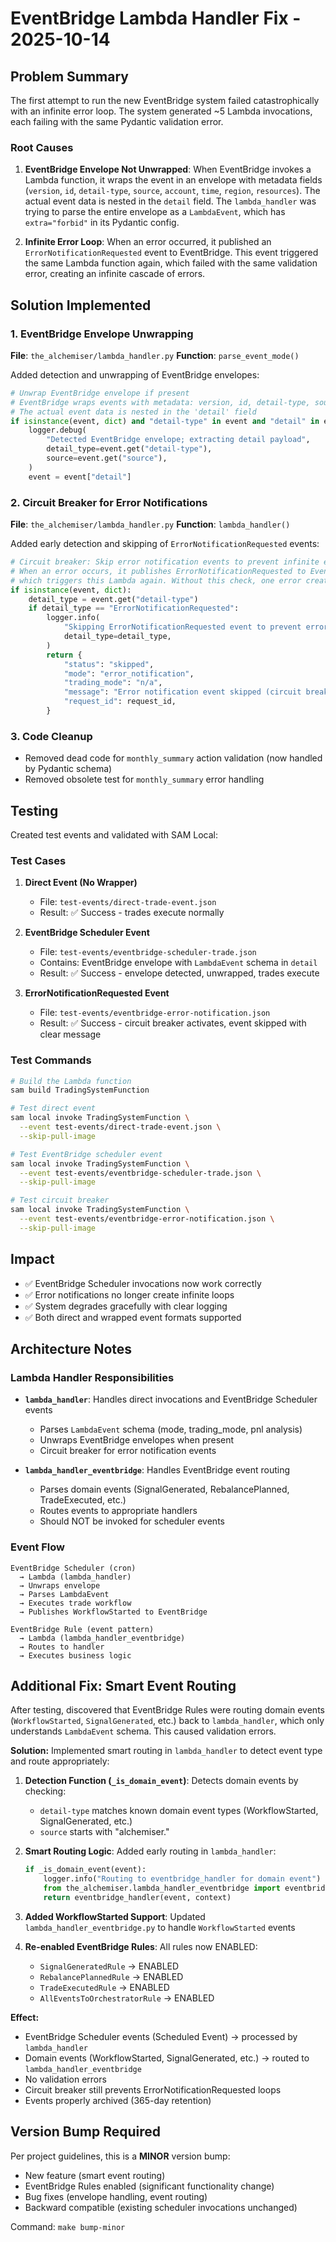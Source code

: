# EventBridge Lambda Handler Fix - 2025-10-14

## Problem Summary

The first attempt to run the new EventBridge system failed catastrophically with an infinite error loop. The system generated ~5 Lambda invocations, each failing with the same Pydantic validation error.

### Root Causes

1. **EventBridge Envelope Not Unwrapped**: When EventBridge invokes a Lambda function, it wraps the event in an envelope with metadata fields (`version`, `id`, `detail-type`, `source`, `account`, `time`, `region`, `resources`). The actual event data is nested in the `detail` field. The `lambda_handler` was trying to parse the entire envelope as a `LambdaEvent`, which has `extra="forbid"` in its Pydantic config.

2. **Infinite Error Loop**: When an error occurred, it published an `ErrorNotificationRequested` event to EventBridge. This event triggered the same Lambda function again, which failed with the same validation error, creating an infinite cascade of errors.

## Solution Implemented

### 1. EventBridge Envelope Unwrapping

**File**: `the_alchemiser/lambda_handler.py`
**Function**: `parse_event_mode()`

Added detection and unwrapping of EventBridge envelopes:

```python
# Unwrap EventBridge envelope if present
# EventBridge wraps events with metadata: version, id, detail-type, source, etc.
# The actual event data is nested in the 'detail' field
if isinstance(event, dict) and "detail-type" in event and "detail" in event:
    logger.debug(
        "Detected EventBridge envelope; extracting detail payload",
        detail_type=event.get("detail-type"),
        source=event.get("source"),
    )
    event = event["detail"]
```

### 2. Circuit Breaker for Error Notifications

**File**: `the_alchemiser/lambda_handler.py`
**Function**: `lambda_handler()`

Added early detection and skipping of `ErrorNotificationRequested` events:

```python
# Circuit breaker: Skip error notification events to prevent infinite error loops
# When an error occurs, it publishes ErrorNotificationRequested to EventBridge,
# which triggers this Lambda again. Without this check, one error creates a cascade.
if isinstance(event, dict):
    detail_type = event.get("detail-type")
    if detail_type == "ErrorNotificationRequested":
        logger.info(
            "Skipping ErrorNotificationRequested event to prevent error cascade",
            detail_type=detail_type,
        )
        return {
            "status": "skipped",
            "mode": "error_notification",
            "trading_mode": "n/a",
            "message": "Error notification event skipped (circuit breaker)",
            "request_id": request_id,
        }
```

### 3. Code Cleanup

- Removed dead code for `monthly_summary` action validation (now handled by Pydantic schema)
- Removed obsolete test for `monthly_summary` error handling

## Testing

Created test events and validated with SAM Local:

### Test Cases

1. **Direct Event (No Wrapper)**
   - File: `test-events/direct-trade-event.json`
   - Result: ✅ Success - trades execute normally

2. **EventBridge Scheduler Event**
   - File: `test-events/eventbridge-scheduler-trade.json`
   - Contains: EventBridge envelope with `LambdaEvent` schema in `detail`
   - Result: ✅ Success - envelope detected, unwrapped, trades execute

3. **ErrorNotificationRequested Event**
   - File: `test-events/eventbridge-error-notification.json`
   - Result: ✅ Success - circuit breaker activates, event skipped with clear message

### Test Commands

```bash
# Build the Lambda function
sam build TradingSystemFunction

# Test direct event
sam local invoke TradingSystemFunction \
  --event test-events/direct-trade-event.json \
  --skip-pull-image

# Test EventBridge scheduler event
sam local invoke TradingSystemFunction \
  --event test-events/eventbridge-scheduler-trade.json \
  --skip-pull-image

# Test circuit breaker
sam local invoke TradingSystemFunction \
  --event test-events/eventbridge-error-notification.json \
  --skip-pull-image
```

## Impact

- ✅ EventBridge Scheduler invocations now work correctly
- ✅ Error notifications no longer create infinite loops
- ✅ System degrades gracefully with clear logging
- ✅ Both direct and wrapped event formats supported

## Architecture Notes

### Lambda Handler Responsibilities

- **`lambda_handler`**: Handles direct invocations and EventBridge Scheduler events
  - Parses `LambdaEvent` schema (mode, trading_mode, pnl analysis)
  - Unwraps EventBridge envelopes when present
  - Circuit breaker for error notification events

- **`lambda_handler_eventbridge`**: Handles EventBridge event routing
  - Parses domain events (SignalGenerated, RebalancePlanned, TradeExecuted, etc.)
  - Routes events to appropriate handlers
  - Should NOT be invoked for scheduler events

### Event Flow

```
EventBridge Scheduler (cron)
  → Lambda (lambda_handler)
  → Unwraps envelope
  → Parses LambdaEvent
  → Executes trade workflow
  → Publishes WorkflowStarted to EventBridge

EventBridge Rule (event pattern)
  → Lambda (lambda_handler_eventbridge)
  → Routes to handler
  → Executes business logic
```

## Additional Fix: Smart Event Routing

After testing, discovered that EventBridge Rules were routing domain events (`WorkflowStarted`, `SignalGenerated`, etc.) back to `lambda_handler`, which only understands `LambdaEvent` schema. This caused validation errors.

**Solution:** Implemented smart routing in `lambda_handler` to detect event type and route appropriately:

1. **Detection Function (`_is_domain_event`)**: Detects domain events by checking:
   - `detail-type` matches known domain event types (WorkflowStarted, SignalGenerated, etc.)
   - `source` starts with "alchemiser."

2. **Smart Routing Logic**: Added early routing in `lambda_handler`:
   ```python
   if _is_domain_event(event):
       logger.info("Routing to eventbridge_handler for domain event")
       from the_alchemiser.lambda_handler_eventbridge import eventbridge_handler
       return eventbridge_handler(event, context)
   ```

3. **Added WorkflowStarted Support**: Updated `lambda_handler_eventbridge.py` to handle `WorkflowStarted` events

4. **Re-enabled EventBridge Rules**: All rules now ENABLED:
   - `SignalGeneratedRule` → ENABLED
   - `RebalancePlannedRule` → ENABLED
   - `TradeExecutedRule` → ENABLED
   - `AllEventsToOrchestratorRule` → ENABLED

**Effect:**
- EventBridge Scheduler events (Scheduled Event) → processed by `lambda_handler`
- Domain events (WorkflowStarted, SignalGenerated, etc.) → routed to `lambda_handler_eventbridge`
- No validation errors
- Circuit breaker still prevents ErrorNotificationRequested loops
- Events properly archived (365-day retention)

## Version Bump Required

Per project guidelines, this is a **MINOR** version bump:
- New feature (smart event routing)
- EventBridge Rules enabled (significant functionality change)
- Bug fixes (envelope handling, event routing)
- Backward compatible (existing scheduler invocations unchanged)

Command: `make bump-minor`
